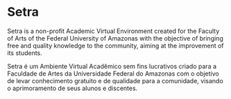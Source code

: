 # Setra
Setra is a non-profit Academic Virtual Environment created for the Faculty of Arts of the Federal University of Amazonas with the objective of bringing free and quality knowledge to the community, aiming at the improvement of its students.

Setra é um Ambiente Virtual Acadêmico sem fins lucrativos criado para a Faculdade de Artes da Universidade Federal do Amazonas com o objetivo de levar conhecimento gratuito e de qualidade para a comunidade, visando o aprimoramento de seus alunos e discentes.

